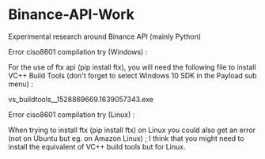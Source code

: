 # Binance-API-Work
Experimental research around Binance API (mainly Python)

Error ciso8601 compilation try (Windows) :

For the use of ftx api (pip install ftx), you will need the following file to install VC++ Build Tools (don't forget to select Windows 10 SDK in the Payload sub menu) :

vs_buildtools__1528869669.1639057343.exe

Error ciso8601 compilation try (Linux) :

When trying to install ftx (pip install ftx) on Linux you could also get an error (not on Ubuntu but eg. on Amazon Linux) ; I think that you might need to install the equivalent of VC++ build tools but for Linux.
